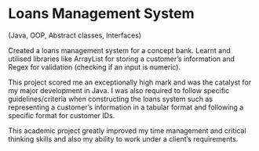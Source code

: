 # Loans Management System

(Java, OOP, Abstract classes, Interfaces)

Created a loans management system for a concept bank.
Learnt and utilised libraries like ArrayList for storing a customer’s information and Regex for validation (checking if an input is numeric).

This project scored me an exceptionally high mark and was the catalyst for my major development in Java. I was also required to follow specific guidelines/criteria when constructing the loans system such as representing a customer’s information in a tabular format and following a specific format for customer IDs.

This academic project greatly improved my time management and critical thinking skills and also my ability to work under a client’s requirements.
